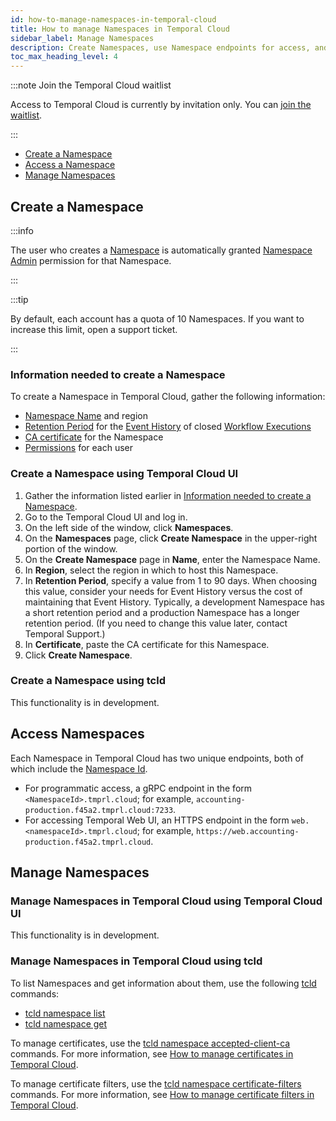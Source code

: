 ```yaml
---
id: how-to-manage-namespaces-in-temporal-cloud
title: How to manage Namespaces in Temporal Cloud
sidebar_label: Manage Namespaces
description: Create Namespaces, use Namespace endpoints for access, and obtain Namespace information.
toc_max_heading_level: 4
---
```


<!-- THIS FILE IS GENERATED. DO NOT EDIT THIS FILE DIRECTLY -->

:::note Join the Temporal Cloud waitlist

Access to Temporal Cloud is currently by invitation only.
You can [join the waitlist](https://pages.temporal.io/cloud-early-access).

:::

- [Create a Namespace](#create-a-namespace)
- [Access a Namespace](#access-a-namespace)
- [Manage Namespaces](#manage-namespaces)

## Create a Namespace

:::info

The user who creates a [Namespace](/namespaces) is automatically granted [Namespace Admin](/cloud/#namespace-level-permissions) permission for that Namespace.

:::

:::tip

By default, each account has a quota of 10 Namespaces.
If you want to increase this limit, open a support ticket.

:::

<!--- What information do I need to create a Namespace in Temporal Cloud? --->

### Information needed to create a Namespace

To create a Namespace in Temporal Cloud, gather the following information:

- [Namespace Name](/cloud/#cloud-namespace) and region
- [Retention Period](/clusters/#retention-period) for the [Event History](/workflows#event-history) of closed [Workflow Executions](/workflows#workflow-execution)
- [CA certificate](/cloud/how-to-manage-certificates-in-temporal-cloud#certificate-requirements) for the Namespace
- [Permissions](/cloud/#namespace-level-permissions) for each user

<!--- How to create a Namespace in Temporal Cloud using Temporal Cloud UI --->

### Create a Namespace using Temporal Cloud UI

1. Gather the information listed earlier in [Information needed to create a Namespace](#information-needed-to-create-a-namespace).
1. Go to the Temporal Cloud UI and log in.
1. On the left side of the window, click **Namespaces**.
1. On the **Namespaces** page, click **Create Namespace** in the upper-right portion of the window.
1. On the **Create Namespace** page in **Name**, enter the Namespace Name.
1. In **Region**, select the region in which to host this Namespace.
1. In **Retention Period**, specify a value from 1 to 90 days.
   When choosing this value, consider your needs for Event History versus the cost of maintaining that Event History.
   Typically, a development Namespace has a short retention period and a production Namespace has a longer retention period.
   (If you need to change this value later, contact Temporal Support.)
1. In **Certificate**, paste the CA certificate for this Namespace.
1. Click **Create Namespace**.

<!--- How to create a Namespace in Temporal Cloud using tcld --->

### Create a Namespace using tcld

This functionality is in development.

## Access Namespaces

<!--- How to access a Namespace in Temporal Cloud --->

Each Namespace in Temporal Cloud has two unique endpoints, both of which include the [Namespace Id](/cloud/#cloud-namespace-id).

- For programmatic access, a gRPC endpoint in the form `<NamespaceId>.tmprl.cloud`; for example, `accounting-production.f45a2.tmprl.cloud:7233`.
- For accessing Temporal Web UI, an HTTPS endpoint in the form `web.<namespaceId>.tmprl.cloud`; for example, `https://web.accounting-production.f45a2.tmprl.cloud`.

## Manage Namespaces

<!--- How to manage Namespaces in Temporal Cloud using Temporal Cloud UI --->

### Manage Namespaces in Temporal Cloud using Temporal Cloud UI

This functionality is in development.

<!--- How to manage Namespaces in Temporal Cloud using tcld --->

### Manage Namespaces in Temporal Cloud using tcld

To list Namespaces and get information about them, use the following [tcld](/cloud/tcld/) commands:

- [tcld namespace list](/cloud/tcld/namespace/list)
- [tcld namespace get](/cloud/tcld/namespace/get)

To manage certificates, use the [tcld namespace accepted-client-ca](/cloud/tcld/namespace/accepted-client-ca/) commands.
For more information, see [How to manage certificates in Temporal Cloud](/cloud/how-to-manage-certificates-in-temporal-cloud).

To manage certificate filters, use the [tcld namespace certificate-filters](/cloud/tcld/namespace/certificate-filters/) commands.
For more information, see [How to manage certificate filters in Temporal Cloud](/cloud/how-to-manage-certificates-in-temporal-cloud#manage-certificate-filters).

